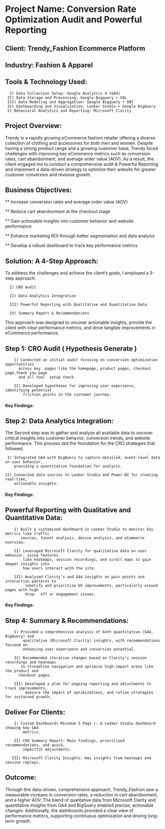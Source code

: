 # Project Name: Conversion Rate Optimization Audit and Powerful Reporting
## Client: Trendy_Fashion Ecommerce Platform
## Industry: Fashion & Apparel
## Tools & Technology Used: 
      I) Data Collection Setup: Google Analytics 4 (GA4)
     II) Data Storage and Processing: Google Bigquery + SQL
     III) Data Modeling and Aggregation: Google Bigquery + DBT
     IV) Dashboarding and Visualization: Looker Studio + Google BigQuery
     V) Behavioral Analytics and Reporting: Microsoft Clarity

## Project Overview:
Trendy is a rapidly growing eCommerce fashion retailer offering a diverse collection of clothing and accessories for both men and women. Despite having a strong product range and a growing customer base, Trendy faced challenges with improving key eCommerce metrics such as conversion rates, cart abandonment, and average order value (AOV). As a result, the client engaged me to conduct a comprehensive audit & Powerful Reporting  and implement a data-driven strategy to optimize their website for greater customer conversion and revenue growth.


## Business Objectives:
   ** Increase conversion rates and average order value (AOV)
   
   ** Reduce cart abandonment at the checkout stage
   
   ** Gain actionable insights into customer behavior and  website performance
   
   ** Enhance marketing ROI through better segmentation and data analysis
   
   ** Develop a robust dashboard to track key performance metrics

## Solution: A 4-Step Approach:
To address the challenges and achieve the client’s goals, I employed a 3-step approach:

      I) CRO Audit
      
      II) Data Analytics Integration
      
      III) Powerful Reporting with Qualitative and Quantitative Data.

      IV) Summary Report & Recommendations

This approach was designed to uncover actionable insights, provide the client with clear performance metrics, and drive tangible improvements in eCommerce performance.

## Step 1: CRO Audit ( Hypothesis Generate )
        I) Conducted an initial audit focusing on conversion optimization opportunities 
          across key  pages like the homepage, product pages, checkout page,thank you page 
          and all tool  setup check.

        II) Developed hypotheses for improving user experience, identifying potential 
            friction points in the customer journey.
            
  #### Key Findings: 

## Step 2: Data Analytics Integration:

The Second step was to gather and analyze all available data to uncover critical insights into customer behavior, conversion trends, and website performance. This process laid the foundation for the CRO strategies that followed.
  
     I) Integrated GA4 with BigQuery to capture detailed, event-level data on user behavior, 
        providing a quantitative foundation for analysis.

    II) Connected data sources to Looker Studio and Power BI for creating real-time, 
        actionable insights. 

  #### Key Findings:

## Powerful Reporting with Qualitative and Quantitative Data:
        I) Built a customized dashboard in Looker Studio to monitor key metrics like traffic 
           sources, funnel analysis, device analysis, and eCommerce overview.

        II) Leveraged Microsoft Clarity for qualitative data on user behavior, using features 
            like heatmaps, session recordings, and scroll maps to gain deeper insights into 
            how users interact with the site.

        III) Analyzed Clarity’s and GA4 insights on pain points and interaction patterns to 
             identify and prioritize UX improvements, particularly around pages with high 
             drop-  off or engagement issues.

  #### Key Findings:

## Step 4: Summary & Recommendations:
        I) Provided a comprehensive analysis of both quantitative (GA4, BigQuery) and 
            qualitative (Microsoft Clarity) insights, with recommendations focused on 
            enhancing user experience and conversion potential.

        II) Recommended iterative changes based on Clarity’s session recordings and heatmaps 
           to streamline navigation and optimize high-impact areas like the product and 
          checkout pages.

        III) Developed a plan for ongoing reporting and adjustments to track improvements, 
             measure the impact of optimizations, and refine strategies for sustained growth.


## Deliver For Clients:
        I) Custom Dashboard( Minimum 5 Page ): A Looker Studio dashboard showing key GA4 
            metrics.

        II) CRO Summary Report: Main findings, prioritized recommendations, and quick, 
            impactful adjustments.

       III) Microsoft Clarity Insights: Key insights from heatmaps and session replays.


## Outcome:
Through this data-driven, comprehensive approach, Trendy_Fashion saw a measurable increase in conversion rates, a reduction in cart abandonment, and a higher AOV. The blend of qualitative data from Microsoft Clarity and quantitative insights from GA4 and BigQuery enabled precise, actionable changes. Additionally, the dashboards provided a clear view of performance metrics, supporting continuous optimization and driving long-term growth.

    







   
